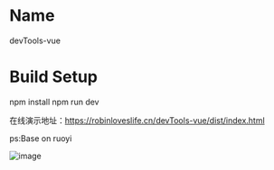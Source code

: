 # Name
devTools-vue

# Build Setup
npm install
npm run dev

在线演示地址：https://robinloveslife.cn/devTools-vue/dist/index.html

ps:Base on ruoyi

![image](https://user-images.githubusercontent.com/39610621/115390016-5c7ffc00-a210-11eb-8704-6a75b4ca3de5.png)
